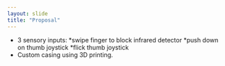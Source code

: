 ```yaml
---
layout: slide
title: "Proposal"
---
```

* 3 sensory inputs:
    *swipe finger to block infrared detector
    *push down on thumb joystick
    *flick thumb joystick
* Custom casing using 3D printing.

